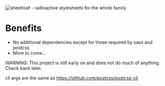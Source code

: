 ![sheetloaf - radioactive stylesheets for the whole family.](https://i.imgur.com/8W7hb3J.jpg)

# Benefits

* No additional dependencies except for those required by sass and postcss
* More to come...

WARNING: This project is still early on and does not do much of anything. Check back later. 

cli args are the same as https://github.com/postcss/postcss-cli